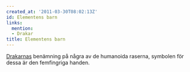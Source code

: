 ```yaml
---
created_at: '2011-03-30T08:02:13Z'
id: Elementens barn
links:
  mention:
  - Drakar
title: Elementens barn
---
```


[Drakarnas] benämning på några av de humanoida raserna, symbolen för dessa är den femfingriga
handen.

  [Drakarnas]: Drakar
